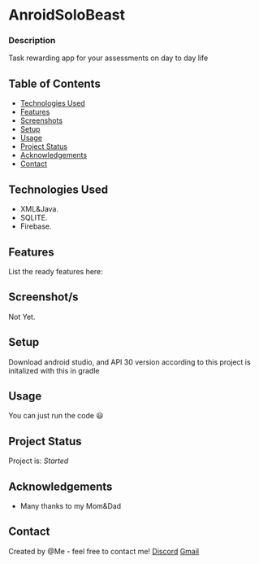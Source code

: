 # AnroidSoloBeast

### Description
Task rewarding app for your assessments on day to day life

## Table of Contents
* [Technologies Used](#technologies-used)
* [Features](#features)
* [Screenshots](#screenshots)
* [Setup](#setup)
* [Usage](#usage)
* [Project Status](#project-status)
* [Acknowledgements](#acknowledgements)
* [Contact](#contact)

## Technologies Used
- XML&Java.
- SQLITE.
- Firebase.



## Features
List the ready features here:


## Screenshot/s
Not Yet.


## Setup
Download android studio, and API 30 version according to this project is initalized with this in gradle
## Usage
You can just run the code 😃

## Project Status
Project is: _Started_

## Acknowledgements
- Many thanks to my Mom&Dad


## Contact
Created by @Me - feel free to contact me!
[Discord](https://discordapp.com/users/740404813753483276/)
[Gmail](mailto:ofekalm100@gmail.com)